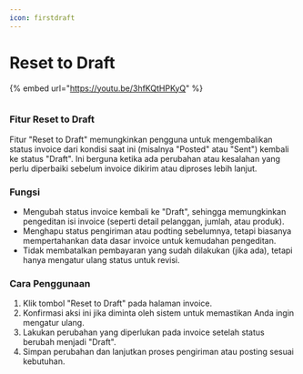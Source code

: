 ```yaml
---
icon: firstdraft
---
```


# Reset to Draft

{% embed url="https://youtu.be/3hfKQtHPKyQ" %}

<figure><img src="https://document-management-system-1.gitbook.io/document-management-system/~gitbook/image?url=https%3A%2F%2F1011768869-files.gitbook.io%2F%7E%2Ffiles%2Fv0%2Fb%2Fgitbook-x-prod.appspot.com%2Fo%2Fspaces%252FLEturytqtHGPsYdglHaB%252Fuploads%252FS15igtx4l8WlKMvn6SDc%252FDesain%2520tanpa%2520judul%2520%2816%29.png%3Falt%3Dmedia%26token%3D212afbca-f7b5-4741-bc03-718384d06bca&#x26;width=768&#x26;dpr=4&#x26;quality=100&#x26;sign=e513d665&#x26;sv=2" alt=""><figcaption></figcaption></figure>

### Fitur Reset to Draft <a href="#fitur-reset-to-draft" id="fitur-reset-to-draft"></a>

Fitur "Reset to Draft" memungkinkan pengguna untuk mengembalikan status invoice dari kondisi saat ini (misalnya "Posted" atau "Sent") kembali ke status "Draft". Ini berguna ketika ada perubahan atau kesalahan yang perlu diperbaiki sebelum invoice dikirim atau diproses lebih lanjut.

### Fungsi <a href="#fungsi" id="fungsi"></a>

* Mengubah status invoice kembali ke "Draft", sehingga memungkinkan pengeditan isi invoice (seperti detail pelanggan, jumlah, atau produk).
* Menghapu status pengiriman atau podting sebelumnya, tetapi biasanya mempertahankan data dasar invoice untuk kemudahan pengeditan.
* Tidak membatalkan pembayaran yang sudah dilakukan (jika ada), tetapi hanya mengatur ulang status untuk revisi.

### Cara Penggunaan <a href="#cara-penggunaan" id="cara-penggunaan"></a>

1. Klik tombol "Reset to Draft" pada halaman invoice.
2. Konfirmasi aksi ini jika diminta oleh sistem untuk memastikan Anda ingin mengatur ulang.
3. Lakukan perubahan yang diperlukan pada invoice setelah status berubah menjadi "Draft".
4. Simpan perubahan dan lanjutkan proses pengiriman atau posting sesuai kebutuhan.
